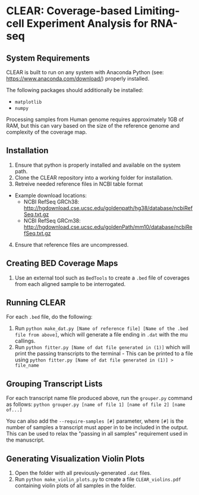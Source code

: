 # CLEAR: Coverage-based Limiting-cell Experiment Analysis for RNA-seq

## System Requirements
CLEAR is built to run on any system with Anaconda Python (see: https://www.anaconda.com/download/) properly installed.

The following packages should additionally be installed:
- `matplotlib`
- `numpy`

Processing samples from Human genome requires approximately 1GB of RAM, but this can vary based on the size of the reference genome and complexity of the coverage map.

## Installation
1. Ensure that python is properly installed and available on the system path.
2. Clone the CLEAR repository into a working folder for installation.
3. Retreive needed reference files in NCBI table format
  - Example download locations:
    - NCBI RefSeq GRCh38: http://hgdownload.cse.ucsc.edu/goldenpath/hg38/database/ncbiRefSeq.txt.gz
    - NCBI RefSeq GRCm38: http://hgdownload.cse.ucsc.edu/goldenPath/mm10/database/ncbiRefSeq.txt.gz
4. Ensure that reference files are uncompressed.

## Creating BED Coverage Maps
1. Use an external tool such as `BedTools` to create a `.bed` file of coverages from each aligned sample to be interrogated. 

## Running CLEAR
For each `.bed` file, do the following:
  1. Run `python make_dat.py [Name of reference file] [Name of the .bed file from above]`, which will generate a file ending in `.dat` with the mu callings.
  2. Run `python fitter.py [Name of dat file generated in (1)]` which will print the passing transcripts to the terminal
    - This can be printed to a file using `python fitter.py [Name of dat file generated in (1)] > file_name`

## Grouping Transcript Lists
For each transcript name file produced above, run the `grouper.py` command as follows:
	`python grouper.py [name of file 1] [name of file 2] [name of...]`

You can also add the `--require-samples [#]` parameter, where `[#]` is the number of samples a transcript
must apper in to be included in the output. This can be used to relax the "passing in all samples" requirement
used in the manuscript.


## Generating Visualization Violin Plots
1. Open the folder with all previously-generated `.dat` files.
2. Run `python make_violin_plots.py` to create a file `CLEAR_violins.pdf` containing violin plots of all samples in the folder.
